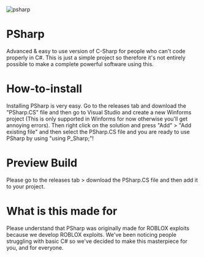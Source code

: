 ![psharp](https://user-images.githubusercontent.com/132211978/235479705-641a4bdd-a7cf-4259-90b4-582aaa0f801b.png)
# PSharp
Advanced &amp; easy to use version of C-Sharp for people who can't code properly in C#. This is just a simple project so therefore it's not entirely possible to make a complete powerful software using this. 

# How-to-install
Installing PSharp is very easy. Go to the releases tab and download the "PSharp.CS" file and then go to Visual Studio and create a new Winforms project (This is only supported in Winforms for now otherwise you'll get annoying errors). Then right click on the solution and press "Add" > "Add existing file" and then select the PSharp.CS file and you are ready to use PSharp by using "using P_Sharp;"!

# Preview Build
Please go to the releases tab > download the PSharp.CS file and then add it to your project.

# What is this made for
Please understand that PSharp was originally made for ROBLOX exploits because we develop ROBLOX exploits. We've been noticing people struggling with basic C# so we've decided to make this masterpiece for you, and for everyone.
